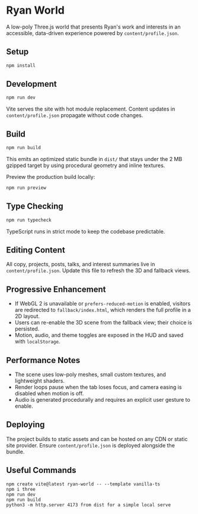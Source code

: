 # Ryan World

A low-poly Three.js world that presents Ryan's work and interests in an accessible, data-driven experience powered by `content/profile.json`.

## Setup

```sh
npm install
```

## Development

```sh
npm run dev
```

Vite serves the site with hot module replacement. Content updates in `content/profile.json` propagate without code changes.

## Build

```sh
npm run build
```

This emits an optimized static bundle in `dist/` that stays under the 2&nbsp;MB gzipped target by using procedural geometry and inline textures.

Preview the production build locally:

```sh
npm run preview
```

## Type Checking

```sh
npm run typecheck
```

TypeScript runs in strict mode to keep the codebase predictable.

## Editing Content

All copy, projects, posts, talks, and interest summaries live in `content/profile.json`. Update this file to refresh the 3D and fallback views.

## Progressive Enhancement

* If WebGL 2 is unavailable or `prefers-reduced-motion` is enabled, visitors are redirected to `fallback/index.html`, which renders the full profile in a 2D layout.
* Users can re-enable the 3D scene from the fallback view; their choice is persisted.
* Motion, audio, and theme toggles are exposed in the HUD and saved with `localStorage`.

## Performance Notes

* The scene uses low-poly meshes, small custom textures, and lightweight shaders.
* Render loops pause when the tab loses focus, and camera easing is disabled when motion is off.
* Audio is generated procedurally and requires an explicit user gesture to enable.

## Deploying

The project builds to static assets and can be hosted on any CDN or static site provider. Ensure `content/profile.json` is deployed alongside the bundle.

## Useful Commands

```
npm create vite@latest ryan-world -- --template vanilla-ts
npm i three
npm run dev
npm run build
python3 -m http.server 4173 from dist for a simple local serve
```
